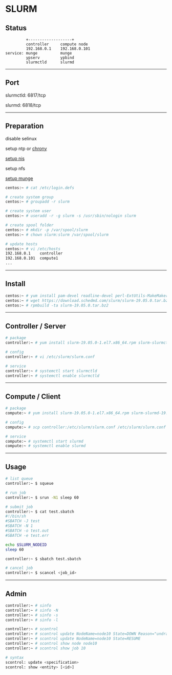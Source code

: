 # SLURM

## Status

```
         +-------------------+
         controller     compute node
         192.168.0.1    192.168.0.101
service: munge          munge
         ypserv         ypbind
         slurmctld      slurmd
```


---

## Port

slurmctld: 6817/tcp

slurmd: 6818/tcp


---

## Preparation

disable selinux

setup ntp or [chrony](./chrony.md)

[setup nis](./nis.md)

setup nfs

[setup munge](./munge.md)

```bash
centos:~ # cat /etc/login.defs

# create system group
centos:~ # groupadd -r slurm

# create system user
centos:~ # useradd -r -g slurm -s /usr/sbin/nologin slurm

# create spool folder
centos:~ # mkdir -p /var/spool/slurm
centos:~ # chown slurm:slurm /var/spool/slurm

# update hosts
centos:~ # vi /etc/hosts
192.168.0.1    controller
192.168.0.101  compute1
...
```


---

## Install

```bash
centos:~ # yum install pam-devel readline-devel perl-ExtUtils-MakeMaker munge-libs munge-devel
centos:~ # wget https://download.schedmd.com/slurm/slurm-19.05.0.tar.bz2
centos:~ # rpmbuild -ta slurm-19.05.0.tar.bz2
```


---

## Controller / Server

```bash
# package
controller:~ # yum install slurm-19.05.0-1.el7.x86_64.rpm slurm-slurmctld-19.05.0-1.el7.x86_64.rpm

# config
controller:~ # vi /etc/slurm/slurm.conf

# service
controller:~ # systemctl start slurmctld
controller:~ # systemctl enable slurmctld
```


---

## Compute / Client

```bash
# package
compute:~ # yum install slurm-19.05.0-1.el7.x86_64.rpm slurm-slurmd-19.05.0-1.el7.x86_64.rpm

# config
compute:~ # scp controller:/etc/slurm/slurm.conf /etc/slurm/slurm.conf

# service
compute:~ # systemctl start slurmd
compute:~ # systemctl enable slurmd
```


---

## Usage

```bash
# list queue
controller:~ $ squeue

# run job
controller:~ $ srun -N1 sleep 60

# submit job
controller:~ $ cat test.sbatch
#!/bin/sh
#SBATCH -J test
#SBATCH -N 1
#SBATCH -o test.out
#SBATCH -e test.err

echo $SLURM_NODEID
sleep 60

controller:~ $ sbatch test.sbatch

# cancel job
controller:~ $ scancel <job_id>
```

---

## Admin

```bash
controller:~ # sinfo
controller:~ # sinfo -N
controller:~ # sinfo -s
controller:~ # sinfo -l

controller:~ # scontrol
controller:~ # scontrol update NodeName=node10 State=DOWN Reason="undraining"
controller:~ # scontrol update NodeName=node10 State=RESUME
controller:~ # scontrol show node node10
controller:~ # scontrol show job 10

# syntax
scontrol: update <specification>
scontrol: show <entity> [<id>]
```